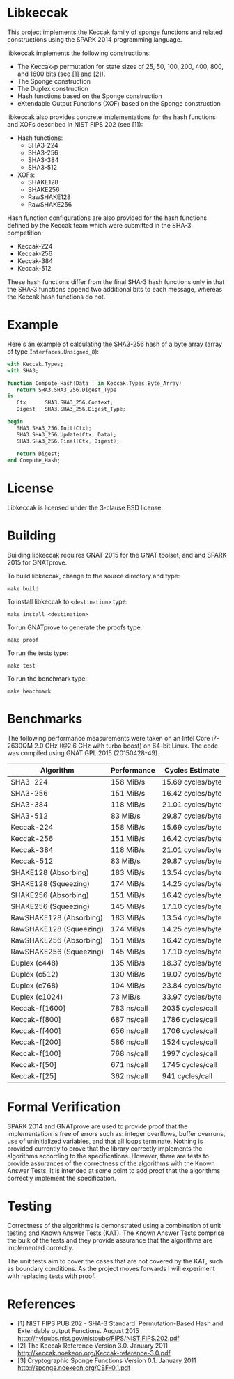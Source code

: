 # Libkeccak

This project implements the Keccak family of sponge functions and related
constructions using the SPARK 2014 programming language.

libkeccak implements the following constructions:

* The Keccak-p permutation for state sizes of 25, 50, 100, 200, 400, 800, and 1600 bits (see [1] and [2]).
* The Sponge construction
* The Duplex construction
* Hash functions based on the Sponge construction
* eXtendable Output Functions (XOF) based on the Sponge construction

libkeccak also provides concrete implementations for the hash functions and
XOFs described in NIST FIPS 202 (see [1]):

* Hash functions:
  * SHA3-224
  * SHA3-256
  * SHA3-384
  * SHA3-512
* XOFs:
  * SHAKE128
  * SHAKE256
  * RawSHAKE128
  * RawSHAKE256

Hash function configurations are also provided for the hash functions defined by
the Keccak team which were submitted in the SHA-3 competition:

* Keccak-224
* Keccak-256
* Keccak-384
* Keccak-512

These hash functions differ from the final SHA-3 hash functions only in that the
SHA-3 functions append two additional bits to each message, whereas the Keccak
hash functions do not.

# Example

Here's an example of calculating the SHA3-256 hash of a byte array (array of
type ``Interfaces.Unsigned_8``):

```Ada
with Keccak.Types;
with SHA3;

function Compute_Hash(Data : in Keccak.Types.Byte_Array)
   return SHA3.SHA3_256.Digest_Type
is
   Ctx    : SHA3.SHA3_256.Context;
   Digest : SHA3.SHA3_256.Digest_Type;

begin
   SHA3.SHA3_256.Init(Ctx);
   SHA3.SHA3_256.Update(Ctx, Data);
   SHA3.SHA3_256.Final(Ctx, Digest);
   
   return Digest;
end Compute_Hash;
```

# License

Libkeccak is licensed under the 3-clause BSD license.

# Building

Building libkeccak requires GNAT 2015 for the GNAT toolset, and and SPARK 2015
for GNATprove.

To build libkeccak, change to the source directory and type:
<pre><code>make build</code></pre>

To install libkeccak to ``<destination>`` type:
<pre><code>make install &lt;destination&gt;</code></pre>

To run GNATprove to generate the proofs type:
<pre><code>make proof</code></pre>

To run the tests type:
<pre><code>make test</code></pre>

To run the benchmark type:
<pre><code>make benchmark</code></pre>

# Benchmarks

The following performance measurements were taken on an Intel Core i7-2630QM
2.0 GHz (@2.6 GHz with turbo boost) on 64-bit Linux. The code was compiled using
GNAT GPL 2015 (20150428-49).

| Algorithm               | Performance |  Cycles Estimate  |
| ----------------------- | ----------- | ----------------- |
| SHA3-224                | 158 MiB/s   | 15.69 cycles/byte |
| SHA3-256                | 151 MiB/s   | 16.42 cycles/byte |
| SHA3-384                | 118 MiB/s   | 21.01 cycles/byte |
| SHA3-512                | 83 MiB/s    | 29.87 cycles/byte |
| Keccak-224              | 158 MiB/s   | 15.69 cycles/byte |
| Keccak-256              | 151 MiB/s   | 16.42 cycles/byte |
| Keccak-384              | 118 MiB/s   | 21.01 cycles/byte |
| Keccak-512              | 83 MiB/s    | 29.87 cycles/byte |
| SHAKE128 (Absorbing)    | 183 MiB/s   | 13.54 cycles/byte |
| SHAKE128 (Squeezing)    | 174 MiB/s   | 14.25 cycles/byte |
| SHAKE256 (Absorbing)    | 151 MiB/s   | 16.42 cycles/byte |
| SHAKE256 (Squeezing)    | 145 MiB/s   | 17.10 cycles/byte |
| RawSHAKE128 (Absorbing) | 183 MiB/s   | 13.54 cycles/byte |
| RawSHAKE128 (Squeezing) | 174 MiB/s   | 14.25 cycles/byte |
| RawSHAKE256 (Absorbing) | 151 MiB/s   | 16.42 cycles/byte |
| RawSHAKE256 (Squeezing) | 145 MiB/s   | 17.10 cycles/byte |
| Duplex (c448)           | 135 MiB/s   | 18.37 cycles/byte |
| Duplex (c512)           | 130 MiB/s   | 19.07 cycles/byte |
| Duplex (c768)           | 104 MiB/s   | 23.84 cycles/byte |
| Duplex (c1024)          | 73 MiB/s    | 33.97 cycles/byte |
| Keccak-f\[1600\]        | 783 ns/call | 2035 cycles/call  |
| Keccak-f\[800\]         | 687 ns/call | 1786 cycles/call  |
| Keccak-f\[400\]         | 656 ns/call | 1706 cycles/call  |
| Keccak-f\[200\]         | 586 ns/call | 1524 cycles/call  |
| Keccak-f\[100\]         | 768 ns/call | 1997 cycles/call  |
| Keccak-f\[50\]          | 671 ns/call | 1745 cycles/call  |
| Keccak-f\[25\]          | 362 ns/call | 941 cycles/call   |

# Formal Verification

SPARK 2014 and GNATprove are used to provide proof that the implementation is
free of errors such as: integer overflows, buffer overruns, use of
uninitialized variables, and that all loops terminate. Nothing is provided
currently to prove that the library correctly implements the algorithms
according to the specifications. However, there are tests to provide assurances
of the correctness of the algorithms with the Known Answer Tests. It is intended
at some point to add proof that the algorithms correctly implement the specification.

# Testing

Correctness of the algorithms is demonstrated using a combination of unit
testing and Known Answer Tests (KAT). The Known Answer Tests comprise the bulk
of the tests and they provide assurance that the algorithms are implemented
correctly.

The unit tests aim to cover the cases that are not covered by the KAT, such
as boundary conditions. As the project moves forwards I will experiment with
replacing tests with proof.

# References 

* [1] NIST FIPS PUB 202 - SHA-3 Standard: Permutation-Based Hash and Extendable
output Functions. August 2015 http://nvlpubs.nist.gov/nistpubs/FIPS/NIST.FIPS.202.pdf
* [2] The Keccak Reference Version 3.0. January 2011
http://keccak.noekeon.org/Keccak-reference-3.0.pdf
* [3] Cryptographic Sponge Functions Version 0.1. January 2011
http://sponge.noekeon.org/CSF-0.1.pdf

